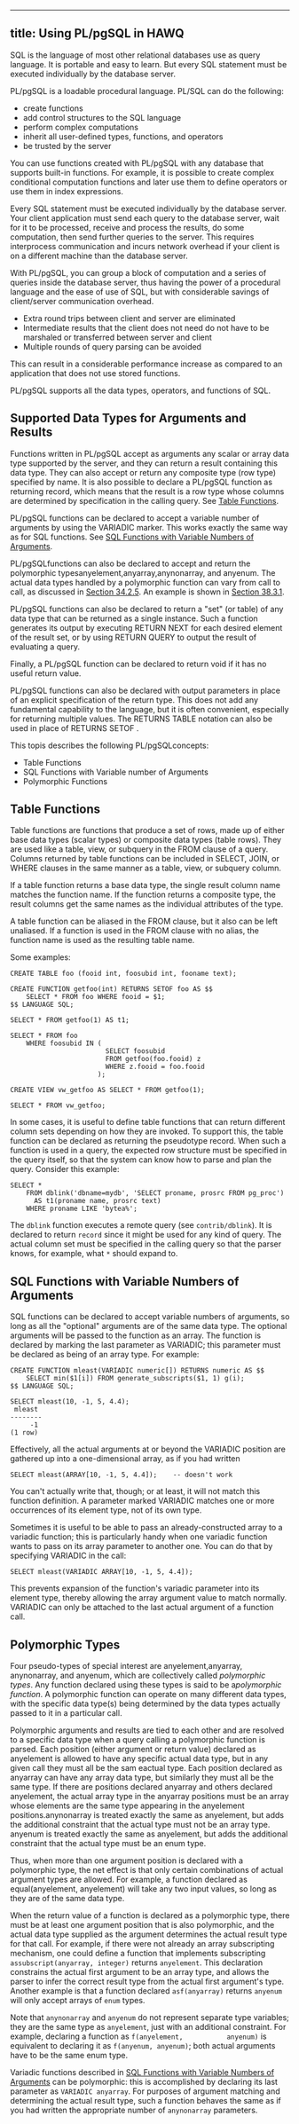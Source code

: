 ---
title: Using PL/pgSQL in HAWQ
--------------

SQL is the language of most other relational databases use as query language. It is portable and easy to learn. But every SQL statement must be executed individually by the database server. 

PL/pgSQL is a loadable procedural language. PL/SQL can do the following:

-   create functions
-   add control structures to the SQL language
-   perform complex computations
-   inherit all user-defined types, functions, and operators
-   be trusted by the server

You can use functions created with PL/pgSQL with any database that supports built-in functions. For example, it is possible to create complex conditional computation functions and later use them to define operators or use them in index expressions.

Every SQL statement must be executed individually by the database server. Your client application must send each query to the database server, wait for it to be processed, receive and process the results, do some computation, then send further queries to the server. This requires interprocess communication and incurs network overhead if your client is on a different machine than the database server.

With PL/pgSQL, you can group a block of computation and a series of queries inside the database server, thus having the power of a procedural language and the ease of use of SQL, but with considerable savings of client/server communication overhead.

-   Extra round trips between client and server are eliminated
-   Intermediate results that the client does not need do not have to be marshaled or transferred between server and client
-   Multiple rounds of query parsing can be avoided

This can result in a considerable performance increase as compared to an application that does not use stored functions.

PL/pgSQL supports all the data types, operators, and functions of SQL.

<a id="supportedargumentandresultdatatypes"></a>

Supported Data Types for Arguments and Results
----------------------------------------------

Functions written in PL/pgSQL accept as arguments any scalar or array data type supported by the server, and they can return a result containing this data type. They can also accept or return any composite type (row type) specified by name. It is also possible to declare a PL/pgSQL function as returning record, which means that the result is a row type whose columns are determined by specification in the calling query. See <a href="#tablefunctions" class="xref">Table Functions</a>.

PL/pgSQL functions can be declared to accept a variable number of arguments by using the VARIADIC marker. This works exactly the same way as for SQL functions. See <a href="#sqlfunctionswithvariablenumbersofarguments" class="xref">SQL Functions with Variable Numbers of Arguments</a>.

PL/pgSQLfunctions can also be declared to accept and return the polymorphic typesanyelement,anyarray,anynonarray, and anyenum. The actual data types handled by a polymorphic function can vary from call to call, as discussed in <a href="http://www.postgresql.org/docs/8.4/static/extend-type-system.html#EXTEND-TYPES-POLYMORPHIC" class="xref">Section 34.2.5</a>. An example is shown in <a href="http://www.postgresql.org/docs/8.4/static/plpgsql-declarations.html#PLPGSQL-DECLARATION-ALIASES" class="xref">Section 38.3.1</a>.

PL/pgSQL functions can also be declared to return a "set" (or table) of any data type that can be returned as a single instance. Such a function generates its output by executing RETURN NEXT for each desired element of the result set, or by using RETURN QUERY to output the result of evaluating a query.

Finally, a PL/pgSQL function can be declared to return void if it has no useful return value.

PL/pgSQL functions can also be declared with output parameters in place of an explicit specification of the return type. This does not add any fundamental capability to the language, but it is often convenient, especially for returning multiple values. The RETURNS TABLE notation can also be used in place of RETURNS SETOF .

This topis describes the following PL/pgSQLconcepts:

-   Table Functions
-   SQL Functions with Variable number of Arguments
-   Polymorphic Functions

<a id="tablefunctions"></a>

Table Functions
---------------

Table functions are functions that produce a set of rows, made up of either base data types (scalar types) or composite data types (table rows). They are used like a table, view, or subquery in the FROM clause of a query. Columns returned by table functions can be included in SELECT, JOIN, or WHERE clauses in the same manner as a table, view, or subquery column.

If a table function returns a base data type, the single result column name matches the function name. If the function returns a composite type, the result columns get the same names as the individual attributes of the type.

A table function can be aliased in the FROM clause, but it also can be left unaliased. If a function is used in the FROM clause with no alias, the function name is used as the resulting table name.

Some examples:

```
CREATE TABLE foo (fooid int, foosubid int, fooname text);

CREATE FUNCTION getfoo(int) RETURNS SETOF foo AS $$
    SELECT * FROM foo WHERE fooid = $1;
$$ LANGUAGE SQL;

SELECT * FROM getfoo(1) AS t1;

SELECT * FROM foo
    WHERE foosubid IN (
                        SELECT foosubid
                        FROM getfoo(foo.fooid) z
                        WHERE z.fooid = foo.fooid
                      );

CREATE VIEW vw_getfoo AS SELECT * FROM getfoo(1);

SELECT * FROM vw_getfoo;
```

In some cases, it is useful to define table functions that can return different column sets depending on how they are invoked. To support this, the table function can be declared as returning the pseudotype record. When such a function is used in a query, the expected row structure must be specified in the query itself, so that the system can know how to parse and plan the query. Consider this example:

```
SELECT *
    FROM dblink('dbname=mydb', 'SELECT proname, prosrc FROM pg_proc')
      AS t1(proname name, prosrc text)
    WHERE proname LIKE 'bytea%';
```

The `dblink` function executes a remote query (see `contrib/dblink`). It is declared to return `record` since it might be used for any kind of query. The actual column set must be specified in the calling query so that the parser knows, for example, what `*` should expand to.

<a id="sqlfunctionswithvariablenumbersofarguments"></a>

SQL Functions with Variable Numbers of Arguments
------------------------------------------------

SQL functions can be declared to accept variable numbers of arguments, so long as all the "optional" arguments are of the same data type. The optional arguments will be passed to the function as an array. The function is declared by marking the last parameter as VARIADIC; this parameter must be declared as being of an array type. For example:

``` pre
CREATE FUNCTION mleast(VARIADIC numeric[]) RETURNS numeric AS $$
    SELECT min($1[i]) FROM generate_subscripts($1, 1) g(i);
$$ LANGUAGE SQL;

SELECT mleast(10, -1, 5, 4.4);
 mleast 
--------
     -1
(1 row)
```

Effectively, all the actual arguments at or beyond the VARIADIC position are gathered up into a one-dimensional array, as if you had written

``` pre
SELECT mleast(ARRAY[10, -1, 5, 4.4]);    -- doesn't work
```

You can't actually write that, though; or at least, it will not match this function definition. A parameter marked VARIADIC matches one or more occurrences of its element type, not of its own type.

Sometimes it is useful to be able to pass an already-constructed array to a variadic function; this is particularly handy when one variadic function wants to pass on its array parameter to another one. You can do that by specifying VARIADIC in the call:

``` pre
SELECT mleast(VARIADIC ARRAY[10, -1, 5, 4.4]);
```

This prevents expansion of the function's variadic parameter into its element type, thereby allowing the array argument value to match normally. VARIADIC can only be attached to the last actual argument of a function call.

<a id="polymorphictypes"></a>

Polymorphic Types
-----------------

Four pseudo-types of special interest are anyelement,anyarray, anynonarray, and anyenum, which are collectively called *polymorphic types*. Any function declared using these types is said to be a*polymorphic function*. A polymorphic function can operate on many different data types, with the specific data type(s) being determined by the data types actually passed to it in a particular call.

Polymorphic arguments and results are tied to each other and are resolved to a specific data type when a query calling a polymorphic function is parsed. Each position (either argument or return value) declared as anyelement is allowed to have any specific actual data type, but in any given call they must all be the sam eactual type. Each position declared as anyarray can have any array data type, but similarly they must all be the same type. If there are positions declared anyarray and others declared anyelement, the actual array type in the anyarray positions must be an array whose elements are the same type appearing in the anyelement positions.anynonarray is treated exactly the same as anyelement, but adds the additional constraint that the actual type must not be an array type. anyenum is treated exactly the same as anyelement, but adds the additional constraint that the actual type must be an enum type.

Thus, when more than one argument position is declared with a polymorphic type, the net effect is that only certain combinations of actual argument types are allowed. For example, a function declared as equal(anyelement, anyelement) will take any two input values, so long as they are of the same data type.

When the return value of a function is declared as a polymorphic type, there must be at least one argument position that is also polymorphic, and the actual data type supplied as the argument determines the actual result type for that call. For example, if there were not already an array subscripting mechanism, one could define a function that implements subscripting `assubscript(anyarray, integer)` returns `anyelement`. This declaration constrains the actual first argument to be an array type, and allows the parser to infer the correct result type from the actual first argument's type. Another example is that a function declared `asf(anyarray)` returns `anyenum` will only accept arrays of `enum` types.

Note that `anynonarray` and `anyenum` do not represent separate type variables; they are the same type as `anyelement`, just with an additional constraint. For example, declaring a function as `f(anyelement,           anyenum)` is equivalent to declaring it as `f(anyenum, anyenum)`; both actual arguments have to be the same enum type.

Variadic functions described in <a href="#sqlfunctionswithvariablenumbersofarguments" class="xref">SQL Functions with Variable Numbers of Arguments</a> can be polymorphic: this is accomplished by declaring its last parameter as `VARIADIC anyarray`. For purposes of argument matching and determining the actual result type, such a function behaves the same as if you had written the appropriate number of `anynonarray` parameters.

